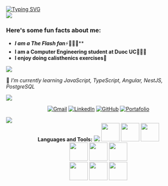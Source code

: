 <div>
  <a href="https://git.io/typing-svg">
    <img src="https://readme-typing-svg.herokuapp.com?font=Architects+Daughter&color=FFFF00&size=30&lines=Hey!+It's+Javier!" alt="Typing SVG" />
  </a>
</div>

<img src="https://user-images.githubusercontent.com/73097560/115834477-dbab4500-a447-11eb-908a-139a6edaec5c.gif">

<h3> Here's some fun facts about me: </h3>

- ***I am a The Flash fan***⚡🦸🏻‍♂️**
-  **I am a Computer Engineering student at Duoc UC👨🏻‍🎓**
-  **I enjoy doing calisthenics exercises💪**

<img src="https://user-images.githubusercontent.com/73097560/115834477-dbab4500-a447-11eb-908a-139a6edaec5c.gif">

🌱 *I’m currently learning JavaScript, TypeScript, Angular, NestJS, PostgreSQL*

<img src="https://user-images.githubusercontent.com/73097560/115834477-dbab4500-a447-11eb-908a-139a6edaec5c.gif">

<p align="center">
	<a href="mailto:ja.rodriguezc@duocuc.cl"><img src="https://img.shields.io/badge/gmail-%23EA4335.svg?style=plastic&logo=gmail&logoColor=white" alt="Gmail"/></a>
	<a href="https://www.linkedin.com/in/javier-rodriguezcortes/"><img src="https://img.shields.io/badge/linkedin-%230A66C2.svg?style=plastic&logo=linkedin&logoColor=white" alt="LinkedIn"/></a>
	<a href="https://github.com/jaavispeed"><img src="https://img.shields.io/badge/github-%23181717.svg?style=plastic&logo=github&logoColor=white" alt="GitHub"/></a>
	<a href="https://javierrodriguez.netlify.app"><img src="https://img.shields.io/badge/portfolio-%230A66C2.svg?style=plastic&logo=mouse&logoColor=white" alt="Portafolio"/></a>
</p>


<img src="https://user-images.githubusercontent.com/73097560/115834477-dbab4500-a447-11eb-908a-139a6edaec5c.gif">

<div align="center">
  <b>Languages and Tools:</b>
  <img src="https://user-images.githubusercontent.com/73097560/115834477-dbab4500-a447-11eb-908a-139a6edaec5c.gif">
  
  
  <img width="50" src="https://cdn.jsdelivr.net/gh/devicons/devicon@latest/icons/angular/angular-original.svg" />
  <img width="50" src="https://cdn.jsdelivr.net/gh/devicons/devicon@latest/icons/nestjs/nestjs-original.svg" />
  <img width="50" src="https://cdn.jsdelivr.net/gh/devicons/devicon@latest/icons/postgresql/postgresql-original.svg" />
  <br>
  <img width="50" src="https://cdn.jsdelivr.net/gh/devicons/devicon@latest/icons/typescript/typescript-original.svg" />
  <img width="50" src="https://cdn.jsdelivr.net/gh/devicons/devicon@latest/icons/javascript/javascript-original.svg" />
  <img width="50" src="https://cdn.jsdelivr.net/gh/devicons/devicon@latest/icons/python/python-original.svg" />
  <br>
  <img width="50" src="https://cdn.jsdelivr.net/gh/devicons/devicon@latest/icons/tailwindcss/tailwindcss-original.svg" />      
  <img width="50" src="https://cdn.jsdelivr.net/gh/devicons/devicon@latest/icons/bootstrap/bootstrap-original.svg" />
  <img width="50" src="https://cdn.jsdelivr.net/gh/devicons/devicon@latest/icons/ionic/ionic-original.svg" /> 

                 
          
            
          
          
          
                    
</div>

